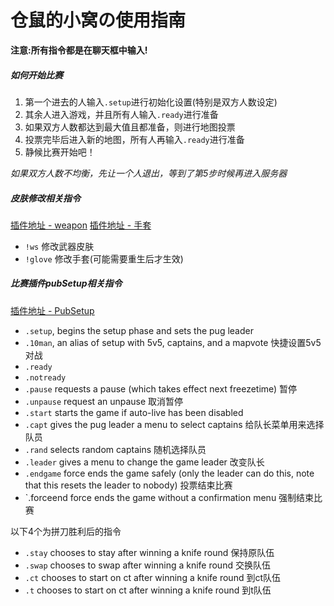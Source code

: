 # 仓鼠的小窝の使用指南

**注意:所有指令都是在聊天框中输入!**

##### 如何开始比赛
1. 第一个进去的人输入`.setup`进行初始化设置(特别是双方人数设定)
2. 其余人进入游戏，并且所有人输入`.ready`进行准备
3. 如果双方人数都达到最大值且都准备，则进行地图投票
4. 投票完毕后进入新的地图，所有人再输入`.ready`进行准备
5. 静候比赛开始吧！

*如果双方人数不均衡，先让一个人退出，等到了第$5$步时候再进入服务器*


##### 皮肤修改相关指令
[插件地址 - weapon](https://github.com/kgns/weapons/tree/v1.7.1)
[插件地址 - 手套](https://github.com/kgns/gloves)
- `!ws`     修改武器皮肤
- `!glove`  修改手套(可能需要重生后才生效)

##### 比赛插件pubSetup相关指令
[插件地址 - PubSetup](https://github.com/splewis/csgo-pug-setup)
- `.setup`, begins the setup phase and sets the pug leader
- `.10man`, an alias of setup with 5v5, captains, and a mapvote   快捷设置5v5对战
- `.ready`
- `.notready`
- `.pause` requests a pause (which takes effect next freezetime)  暂停
- `.unpause` request an unpause                                   取消暂停
- `.start` starts the game if auto-live has been disabled
- `.capt` gives the pug leader a menu to select captains          给队长菜单用来选择队员
- `.rand` selects random captains                                 随机选择队员
- `.leader` gives a menu to change the game leader                改变队长
- `.endgame` force ends the game safely (only the leader can do this, note that this resets the leader to nobody) 投票结束比赛
- `.forceend force ends the game without a confirmation menu 强制结束比赛
  
以下4个为拼刀胜利后的指令
- `.stay` chooses to stay after winning a knife round         保持原队伍
- `.swap` chooses to swap after winning a knife round         交换队伍
- `.ct` chooses to start on ct after winning a knife round    到ct队伍
- `.t` chooses to start on ct after winning a knife round     到t队伍
